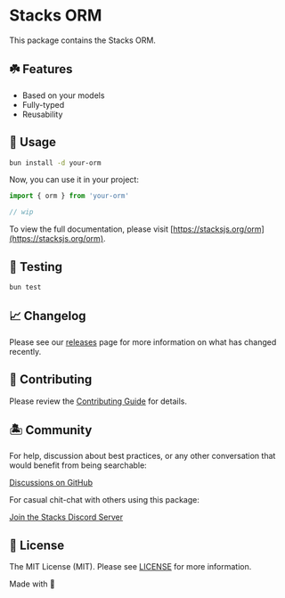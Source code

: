 # Stacks ORM

This package contains the Stacks ORM.

## ☘️ Features

- Based on your models
- Fully-typed
- Reusability

## 🤖 Usage

```bash
bun install -d your-orm
```

Now, you can use it in your project:

```js
import { orm } from 'your-orm'

// wip
```

To view the full documentation, please visit [https://stacksjs.org/orm](https://stacksjs.org/orm).

## 🧪 Testing

```bash
bun test
```

## 📈 Changelog

Please see our [releases](https://github.com/stacksjs/stacks/releases) page for more information on what has changed recently.

## 🚜 Contributing

Please review the [Contributing Guide](https://github.com/stacksjs/contributing) for details.

## 🏝 Community

For help, discussion about best practices, or any other conversation that would benefit from being searchable:

[Discussions on GitHub](https://github.com/stacksjs/stacks/discussions)

For casual chit-chat with others using this package:

[Join the Stacks Discord Server](https://discord.gg/stacksjs)

## 📄 License

The MIT License (MIT). Please see [LICENSE](https://github.com/stacksjs/stacks/tree/main/LICENSE.md) for more information.

Made with 💙
